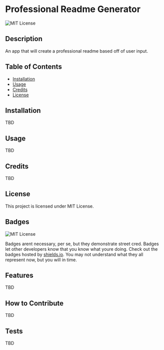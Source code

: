# Professional Readme Generator

  ![MIT License](https://img.shields.io/badge/License-MIT-yellow.svg)

  ## Description
  
  An app that will create a professional readme based off of user input.
  
  ## Table of Contents 
    
  - [Installation](#installation)
  - [Usage](#usage)
  - [Credits](#credits)
  - [License](#license)
  
  ## Installation
  
  TBD

  ## Usage
  
  TBD  
  
  ## Credits
  
  TBD
  
  ## License
  
  This project is licensed under MIT License.  
  
  ## Badges
  
  ![MIT License](https://img.shields.io/badge/License-MIT-yellow.svg)
  
  Badges arent necessary, per se, but they demonstrate street cred. Badges let other developers know that you know what youre doing. Check out the badges hosted by [shields.io](https://shields.io/). You may not understand what they all represent now, but you will in time.
  
  ## Features
  
  TBD
  
  ## How to Contribute
  
  TBD
  
  ## Tests
  
  TBD

  